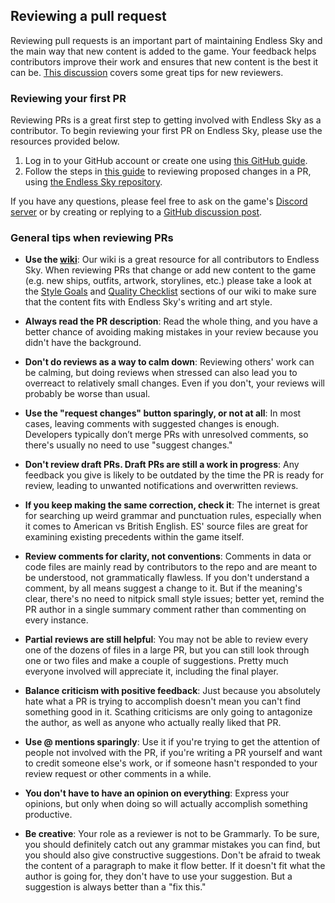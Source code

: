 ## Reviewing a pull request

Reviewing pull requests is an important part of maintaining Endless Sky and the main way that new content is added to the game. Your feedback helps contributors improve their work and ensures that new content is the best it can be. [This discussion](https://github.com/endless-sky/endless-sky/discussions/10358) covers some great tips for new reviewers.

### Reviewing your first PR

Reviewing PRs is a great first step to getting involved with Endless Sky as a contributor. To begin reviewing your first PR on Endless Sky, please use the resources provided below. 

1. Log in to your GitHub account or create one using [this GitHub guide](https://docs.github.com/en/get-started/start-your-journey/creating-an-account-on-github).
2. Follow the steps in [this guide](https://docs.github.com/en/pull-requests/collaborating-with-pull-requests/reviewing-changes-in-pull-requests/reviewing-proposed-changes-in-a-pull-request) to reviewing proposed changes in a PR, using [the Endless Sky repository](https://github.com/endless-sky/endless-sky/pulls).

If you have any questions, please feel free to ask on the game's [Discord server](https://discord.gg/ZeuASSx) or by creating or replying to a [GitHub discussion post](https://github.com/endless-sky/endless-sky/discussions).

### General tips when reviewing PRs

* **Use the [wiki](https://github.com/endless-sky/endless-sky/wiki)**: Our wiki is a great resource for all contributors to Endless Sky. When reviewing PRs that change or add new content to the game (e.g. new ships, outfits, artwork, storylines, etc.) please take a look at the [Style Goals](https://github.com/endless-sky/endless-sky/wiki/StyleGoals) and [Quality Checklist](https://github.com/endless-sky/endless-sky/wiki/QualityChecklist) sections of our wiki to make sure that the content fits with Endless Sky's writing and art style.

* **Always read the PR description**: Read the whole thing, and you have a better chance of avoiding making mistakes in your review because you didn't have the background.

* **Don't do reviews as a way to calm down**: Reviewing others' work can be calming, but doing reviews when stressed can also lead you to overreact to relatively small changes. Even if you don't, your reviews will probably be worse than usual.

* **Use the "request changes" button sparingly, or not at all**: In most cases, leaving comments with suggested changes is enough. Developers typically don’t merge PRs with unresolved comments, so there's usually no need to use "suggest changes."

* **Don't review draft PRs. Draft PRs are still a work in progress**: Any feedback you give is likely to be outdated by the time the PR is ready for review, leading to unwanted notifications and overwritten reviews.

* **If you keep making the same correction, check it**: The internet is great for searching up weird grammar and punctuation rules, especially when it comes to American vs British English. ES' source files are great for examining existing precedents within the game itself.

* **Review comments for clarity, not conventions**: Comments in data or code files are mainly read by contributors to the repo and are meant to be understood, not grammatically flawless. If you don't understand a comment, by all means suggest a change to it. But if the meaning's clear, there's no need to nitpick small style issues; better yet, remind the PR author in a single summary comment rather than commenting on every instance.

* **Partial reviews are still helpful**: You may not be able to review every one of the dozens of files in a large PR, but you can still look through one or two files and make a couple of suggestions. Pretty much everyone involved will appreciate it, including the final player. 

* **Balance criticism with positive feedback**: Just because you absolutely hate what a PR is trying to accomplish doesn't mean you can't find something good in it. Scathing criticisms are only going to antagonize the author, as well as anyone who actually really liked that PR.

* **Use @ mentions sparingly**: Use it if you're trying to get the attention of people not involved with the PR, if you're writing a PR yourself and want to credit someone else's work, or if someone hasn't responded to your review request or other comments in a while.

* **You don't have to have an opinion on everything**: Express your opinions, but only when doing so will actually accomplish something productive.

* **Be creative**: Your role as a reviewer is not to be Grammarly. To be sure, you should definitely catch out any grammar mistakes you can find, but you should also give constructive suggestions. Don't be afraid to tweak the content of a paragraph to make it flow better. If it doesn't fit what the author is going for, they don't have to use your suggestion. But a suggestion is always better than a "fix this."
